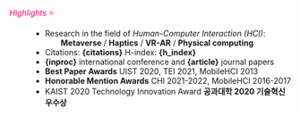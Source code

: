<script>
  import { onMount } from 'svelte';

  // get Google scholar info for citations and h_inedx
  let citations ='1418', h_index= '20';
  let inproc = 0;
  let article = 0;

  onMount(() => {

    fetch('https://personal-scholar.onrender.com/author/wVDtZB0AAAAJ')
    .then((response) => response.json())
    .then((data) => {
      citations= data.citations;
      h_index= data.h_index;
    })

    // get publication data for stats
    fetch('assets/data/publications.bib')
      .then((res) => res.text())
      .then((data) => {
        inproc = (data.match(/@inproceedings/g) || []).length;
        article = (data.match(/@article/g) || []).length;
      });
  });
  </script>

<dt><i>Highlights</i> ⭐️</dt>
<dd>

- Research in the field of _Human-Computer Interaction (HCI)_: <div class="indent">**Metaverse** / **Haptics** / **VR-AR** / **Physical computing**</div>
- Citations: **{citations}** H-index: **{h_index}**
- **{inproc}** international conference and **{article}** journal papers
- **Best Paper Awards** UIST 2020, TEI 2021, MobileHCI 2013
- **Honorable Mention Awards** CHI 2021-2022, MobileHCI 2016-2017
- KAIST 2020 Technology Innovation Award **공과대학 2020 기술혁신 우수상**
</dd>

<style>
  dt{
    color: #FF0070;
  }
  .indent{
    margin-left: 2em;
  }
</style>
